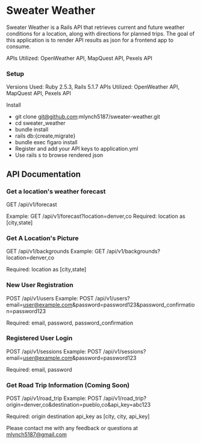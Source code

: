 # Sweater Weather

Sweater Weather is a Rails API that retrieves current and future weather conditions for a location, along with directions for planned trips. The goal of this application is to render API results as json for a frontend app to consume.

APIs Utilized: OpenWeather API, MapQuest API, Pexels API

### Setup
Versions Used: Ruby 2.5.3, Rails 5.1.7
APIs Utilized: OpenWeather API, MapQuest API, Pexels API

Install
- git clone git@github.com:mlynch5187/sweater-weather.git
- cd sweater_weather
- bundle install
- rails db:{create,migrate}
- bundle exec figaro install
- Register and add your API keys to application.yml
- Use rails s to browse rendered json

## API Documentation

### Get a location's weather forecast

GET /api/v1/forecast

Example: GET /api/v1/forecast?location=denver,co
Required: location as [city,state]

### Get A Location's Picture

GET /api/v1/backgrounds 
Example: GET /api/v1/backgrounds?location=denver,co

Required: location as [city,state]

### New User Registration

POST /api/v1/users
Example: POST /api/v1/users?email=user@example.com&password=password123&password_confirmation=password123

Required: email, password, password_confirmation

### Registered User Login

POST /api/v1/sessions
Example: POST /api/v1/sessions?email=user@example.com&password=password123

Required: email, password

### Get Road Trip Information (Coming Soon)
POST /api/v1/road_trip
Example: POST /api/v1/road_trip?origin=denver,co&destination=pueblo,co&api_key=abc123

Required: origin destination api_key as [city, city, api_key]

Please contact me with any feedback or questions at mlynch5187@gmail.com
